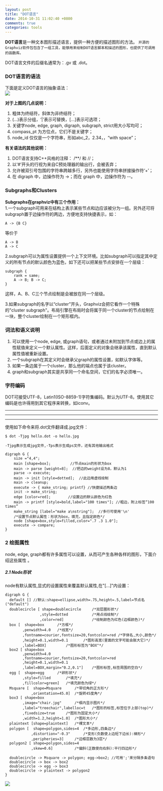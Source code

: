 ```yaml
---
layout: post
title: "DOT语言"
date: 2014-10-31 11:02:40 +0800
comments: true
categories: tools
---
```


**DOT语言**是一种文本图形描述语言，提供一种方便的描述图形的方法。
`开源的Graphviz软件包包含了一组工具，能够用来绘制DOT语言脚本和描述的图形，也提供了可调用的函数库。`

DOT语言文件的后缀名通常为：.gv 或 .dot。  

### DOT语言的语法

下面是定义DOT语言的抽象语法：  
![](http://cosail.github.io/images/dot-grammar.jpg")

**对于上图的几点说明：**

1. 粗体为终结符，斜体为非终结符；
2. (...)表示分组，‘|’表示可替换，[...]表示可选项；
3. 关键字node, edge, graph, digraph, subgraph, strict用大小写均可； 
4. compass_pt 为方位点，它们不是关键字；
5. node_id 仅仅是一个字符串，形如abc_2，2.34，<html-like>，“with space”；

**有关语法的其他说明：**  

1. DOT语言支持C++风格的注释： /**/ 和 //；  
2. 以‘#’开头的行视为来自C预处理器的输出行，会被丢弃；  
3. 允许被双引号包围的字符串跨越多行，另外也能使用字符串拼接操作符‘+’；
4. 在 digraph 中，边操作符为 ->；而在 graph 中，边操作符为 --。

### Subgraphs和Clusters

**Subgraphs在graphviz中有三个作用：**  
1.一个subgraph可用来在结构上表示某些节点和边应该被分为一组。另外还可将subgraph置于边操作符的两边，方便地支持快捷表示，如：
```
A -> {B C}
```
等价于
```
A -> B
A -> C
```

2.subgraph可以为属性设置提供一个上下文环境。比如subgraph可以指定其中定义的所有节点的默认颜色为蓝色，如下还可以把某些节点安排在一个层级：
```
subgraph {
	rank = same;
	A -> B; B -> C;
}
```
这样，A、B、C三个节点绘制是会被放在同一个层级。

3.如果subgraph的名字以“cluster”开头，Graphviz会把它看作一个特殊的"cluster subgraph"。布局引擎在布局时会将属于同一个cluster的节点绘制在一块，整个cluster绘制在一个矩形框内。

### 词法和语义说明

1. 可以使用一个node, edge, 或graph语句，或者通过未附加到节点或边上的属性赋值来定义一个默认属性。这样，后面定义的对象会继承该属性，直到默认属性值被重新设置。
2. 一个subgraph在其定义时会继承父graph的属性设置，如默认字体等。
3. 如果一条边属于一个cluster，那么他的端点也属于该cluster。
4. graph和subgraph其实是共享同一个命名空间，它们的名字必须唯一。

### 字符编码

DOT可接受UTF-8，Latin1(ISO-8859-1)字符集编码。默认为UTF-8。使用其它编码是也许得用到其它程序来转换，如iconv。



------
-------
--------
使用如下命令来将.dot文件翻译成.jpg文件：
```
$ dot -Tjpg hello.dot -o hello.jpg
```
`-Tjpg表示生成jpg文件,-Tps表示生成ps文件，还有其他输出格式`

```
digraph G {
	size ="4,4";
	main [shape=box];         //节点main的形状为box
	main -> parse [weight=8];  //把边的weight设为8，默认为1
	parse -> execute;
	main -> init [style=dotted];  //此边用虚线绘制
	main -> cleanup;
	execute -> { make_string; printf} //快捷描述两条边
	init -> make_string;
	edge [color=red];        //设置边的默认颜色为红色
	main -> printf [style=bold,label="100 times"]; //粗边，附上标签“100 times”
	make_string [label="make a\nstring"];  //多行可使用'\n'
	/*设置节点默认属性：形状为box，填充，且指定颜色*/
	node [shape=box,style=filled,color=".7 .3 1.0"]; 
	execute -> compare;
}
```

### 2 绘图属性

node, edge, graph都有许多属性可以设置，从而可产生各种各样的图形，下面介绍这些属性 。

##### 2.1 Node形状

node有默认属性,显式的设置属性来覆盖默认属性,在"[...]"内设置：  

```
digraph G {
  default [] //默认:shape=ellipse,width=.75,height=.5,label=节点名("default")
  doublecircle [ shape=doublecircle    	/*双层圈形状*/
				,style=dotted			/*用点线绘制*/
				,color=red]				/*绘制颜色为红色(边框颜色)*/
  box [  shape=box		/*方框*/
		,penwidth=4.0	/*线宽*/
		,fontname=courier,fontsize=20,fontcolor=red	/*字体名,大小,颜色*/
		,height=0.1,width=0.1		/*图形高宽(里面的文字可能会胀大它)*/
		,label=BOX]			/*图形标签为"BOX"*/
  box2 [ shape=box
		,penwidth=4.0
		,fontname=courier,fontsize=20,fontcolor=red
		,height=0.1,width=0.1
		,label=BOX,margin="0.2,0.1"]	/*图形标签,标签周围的空白*/
  egg [  shape=egg		/*卵形状*/
		,style=filled		/*填充*/
		,fillcolor=green]	/*填充颜色为绿*/
  Msquare [  shape=Msquare		/*带切角的正方形*/
			,orientation=45.0]	/*旋转45度角*/
  box3 [ shape=box	
		,image="chair.jpg"		/*框内显示图片*/
        ,label="treechair",labelloc=t	/*图形的标签,标签位于上部(top)*/
		,fixedsize=true		/*图形为固定大小*/
		,width=1.2,height=1.0]	/*图形大小*/
  plaintext [shape=plaintext]	/*裸文本*/
  polygon [  shape=polygon,sides=4	/*多边形,四条边*/
			,distortion="-0.3"		/*变形(负数使上边短下边长):梯形*/
			,peripheries=3]		/*边框层数为3层*/
  polygon2 [ shape=polygon,sides=4
			,skew=0.6]			/*偏斜(正数使向右斜):平行四边形*/

  doublecircle -> Msquare -> polygon; egg->box2; //可用';'来分隔多条语句
  doublecircle -> box -> box2
  doublecircle -> egg -> box3
  doublecircle -> plaintext -> polygon2
}
```
![](http://cosail.github.io/images/2.1.node.jpg")




